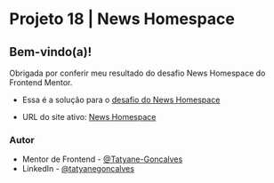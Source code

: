 # Projeto 18 | News Homespace
 
## Bem-vindo(a)!

Obrigada por conferir meu resultado do desafio News Homespace do Frontend Mentor.

- Essa é a solução para o [desafio do News Homespace](https://www.frontendmentor.io/challenges/news-homepage-H6SWTa1MFl)

- URL do site ativo: [News Homespace]()

### Autor
- Mentor de Frontend - [@Tatyane-Goncalves](https://www.frontendmentor.io/profile/Tatyane-Goncalves)
- LinkedIn - [@tatyanegoncalves](https://www.linkedin.com/in/tatyanegoncalves/)